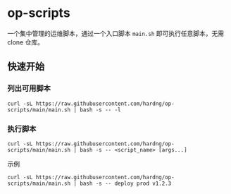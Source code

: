
# op-scripts

一个集中管理的运维脚本，通过一个入口脚本 `main.sh` 即可执行任意脚本，无需 clone 仓库。

## 快速开始

### 列出可用脚本

```
curl -sL https://raw.githubusercontent.com/hardng/op-scripts/main/main.sh | bash -s -- -l
```

### 执行脚本

```
curl -sL https://raw.githubusercontent.com/hardng/op-scripts/main/main.sh | bash -s -- <script_name> [args...]
```

示例

```
curl -sL https://raw.githubusercontent.com/hardng/op-scripts/main/main.sh | bash -s -- deploy prod v1.2.3
```
